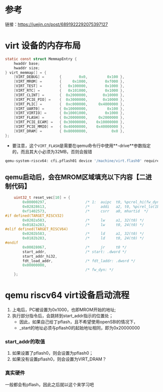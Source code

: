 # 参考
链接：https://juejin.cn/post/6891922292075397127

# virt 设备的内存布局
```c
static const struct MemmapEntry {
    hwaddr base;
    hwaddr size;
} virt_memmap[] = {
    [VIRT_DEBUG] =       {        0x0,         0x100 },
    [VIRT_MROM] =        {     0x1000,        0xf000 },
    [VIRT_TEST] =        {   0x100000,        0x1000 },
    [VIRT_RTC] =         {   0x101000,        0x1000 },
    [VIRT_CLINT] =       {  0x2000000,       0x10000 },
    [VIRT_PCIE_PIO] =    {  0x3000000,       0x10000 },
    [VIRT_PLIC] =        {  0xc000000,     0x4000000 },
    [VIRT_UART0] =       { 0x10000000,         0x100 },
    [VIRT_VIRTIO] =      { 0x10001000,        0x1000 },
    [VIRT_FLASH] =       { 0x20000000,     0x2000000 },
    [VIRT_PCIE_ECAM] =   { 0x30000000,    0x10000000 },
    [VIRT_PCIE_MMIO] =   { 0x40000000,    0x40000000 },
    [VIRT_DRAM] =        { 0x80000000,           0x0 },
};
```
- 要注意，这个`VIRT_FLASH`是需要在qemu命令行中使用**-drive**参数指定的，而且其大小必须为32MB，否则会报错
```bash
qemu-system-riscv64: cfi.pflash01 device '/machine/virt.flash0' requires 33554432 bytes, pflash0 block backend provides 67108864 bytes
```
## qemu启动后，会在MROM区域填充以下内容【二进制代码】
```c
    uint32_t reset_vec[10] = {
        0x00000297,                  /* 1:  auipc  t0, %pcrel_hi(fw_dyn) */
        0x02828613,                  /*     addi   a2, t0, %pcrel_lo(1b) */
        0xf1402573,                  /*     csrr   a0, mhartid  */
#if defined(TARGET_RISCV32)
        0x0202a583,                  /*     lw     a1, 32(t0) */
        0x0182a283,                  /*     lw     t0, 24(t0) */
#elif defined(TARGET_RISCV64)
        0x0202b583,                  /*     ld     a1, 32(t0) */
        0x0182b283,                  /*     ld     t0, 24(t0) */
#endif
        0x00028067,                  /*     jr     t0 */
        start_addr,                  /* start: .dword */
        start_addr_hi32,
        fdt_load_addr,               /* fdt_laddr: .dword */
        0x00000000,
                                     /* fw_dyn: */
    };
```

# qemu riscv64 virt设备启动流程
1. 上电后，PC被设置为0x1000，也即MROM开始的地址;
2. 执行部分指令后，会跳转到start_addr指示的位置处；
    - 因此，如果自己给丁pflash，且不希望使用openSBI的情况下，
    - _start的地址必须与pflash0的起始地址相同，即为0x20000000

### start_addr的取值
1. 如果设置了pflash0，则会设置为pflash0；
2. 如果没有设置pflash0，则会设置为VIRT_DRAM？

### 真实硬件
一般都会有pflash，因此之后就以这个来学习吧